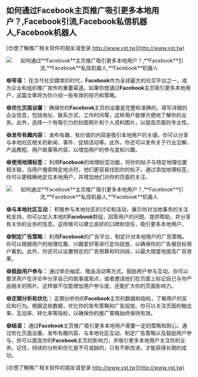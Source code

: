 ## **如何通过**Facebook**主页推广吸引更多本地用户？,**Facebook**引流,**Facebook**私信机器人,**Facebook**机器人**

[😍想了解推广相关软件的朋友请登录 http://www.vst.tw](http://www.vst.tw)

 <center><img src="https://vst.tw/MP4/tuiguang/png/4.png" alt="如何通过**Facebook**主页推广吸引更多本地用户？,**Facebook**引流,**Facebook**私信机器人,**Facebook**机器人"></center>

**😄导语：**
在当今社交媒体的时代，**Facebook**作为全球最大的社交平台之一，成为企业和组织推广宣传的重要渠道。如果你想通过**Facebook**主页吸引更多本地用户，这篇文章将为你介绍一些有效的技巧和策略。

**😄优化页面设置：**
确保你的**Facebook**主页的设置是完整和准确的。填写详细的企业信息，包括地址、联系方式、工作时间等，这样用户能够方便地了解你的业务。此外，选择一个有吸引力的封面照片和个人资料图片，以提高页面的专业性。

**😄发布有趣内容：**
发布有趣、有价值的内容是吸引本地用户的关键。你可以分享与本地社区相关的新闻、事件、促销活动等。此外，你还可以发布关于行业见解、产品教程、用户故事等内容，以增加用户的参与度和兴趣。

**😄使用地理标签：**
利用**Facebook**的地理标签功能，将你的帖子与特定地理位置相关联。当用户搜索特定地点时，他们更容易找到你的帖子。通过添加地理标签，你可以更精确地定位本地用户，并增加他们对你的页面的关注。

 <center><img src="https://vst.tw/MP4/tuiguang/png/0.png" alt="如何通过**Facebook**主页推广吸引更多本地用户？,**Facebook**引流,**Facebook**私信机器人,**Facebook**机器人"></center>

**😄与本地社区互动：**
积极参与本地社区的讨论和活动，展示你对当地事务的关注和支持。你可以加入本地的**Facebook**群组，回答用户的问题、提供帮助，并分享有关你的业务的信息。这样做可以建立良好的口碑和信任，吸引更多本地用户。

**😄制定广告策略：**
利用**Facebook**的广告平台，制定针对本地用户的广告策略。你可以根据用户的地理位置、兴趣爱好等进行定向投放，以确保你的广告被目标用户看到。此外，你还可以设置特定的广告预算和时间段，以最大限度地提高广告效果。

**😄鼓励用户参与：**
通过举办抽奖、赠品活动等方式，鼓励用户参与互动。你可以要求用户在评论中分享自己的故事或观点，或者邀请他们在页面上标记自己与你产品相关的照片。这样做不仅能增加用户参与度，还能扩大你的页面影响力。

**😄定期分析和优化：**
定期分析你的**Facebook**主页的数据和指标，了解用户的反应和行为。根据这些数据，优化你的发布策略和广告投放。你可以关注页面的触达率、互动率、转化率等指标，以确保你的推广策略始终保持有效。

**😄结语：**
通过**Facebook**主页推广吸引更多本地用户需要一定的策略和耐心。通过优化页面设置、发布有趣内容、与本地社区互动、制定广告策略以及鼓励用户参与，你可以提高你的**Facebook**主页的影响力，并吸引更多本地用户关注你的业务。记住，持续的分析和优化是不可或缺的，只有不断改进，才能获得长期的成功。

[😍想了解推广相关软件的朋友请登录 http://www.vst.tw](http://www.vst.tw)



